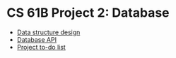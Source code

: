 # CS 61B Project 2: Database

* [Data structure design](design.md)
* [Database API](API.md)
* [Project to-do list](todo.md)
